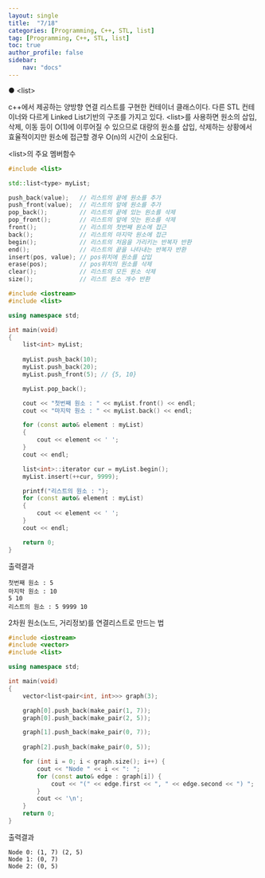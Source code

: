 ```yaml
---
layout: single
title:  "7/18"
categories: [Programming, C++, STL, list]
tag: [Programming, C++, STL, list]
toc: true
author_profile: false
sidebar:
    nav: "docs"
---
```


● \<list>

c++에서 제공하는 양방향 연결 리스트를 구현한 컨테이너 클래스이다. 다른 STL 컨테이너와 다르게 Linked List기반의 구조를 가지고 있다. \<list>를 사용하면 원소의 삽입, 삭제, 이동 등이 O(1)에 이루어질 수 있으므로 대량의 원소를 삽입, 삭제하는 상황에서 효율적이지만 원소에 접근할 경우 O(n)의 시간이 소요된다.



\<list>의 주요 멤버함수

```c++
#include <list>

std::list<type> myList;

push_back(value); 	// 리스트의 끝에 원소를 추가
push_front(value);  // 리스트의 앞에 원소를 추가
pop_back();			// 리스트의 끝에 있는 원소를 삭제
pop_front();		// 리스트의 앞에 잇는 원소를 삭제
front();			// 리스트의 첫번째 원소에 접근
back();				// 리스트의 마지막 원소에 접근
begin();			// 리스트의 처음을 가리키는 반복자 반환
end();				// 리스트의 끝을 나타내는 반복자 반환
insert(pos, value); // pos위치에 원소를 삽입
erase(pos);			// pos위치의 원소를 삭제
clear();			// 리스트의 모든 원소 삭제
size();				// 리스트 원소 개수 반환
```



```c++
#include <iostream>
#include <list>

using namespace std;

int main(void)
{
    list<int> myList;
    
    myList.push_back(10);
    myList.push_back(20);
    myList.push_front(5); // {5, 10}

    myList.pop_back();

    cout << "첫번째 원소 : " << myList.front() << endl;
    cout << "마지막 원소 : " << myList.back() << endl;

    for (const auto& element : myList)
    {
        cout << element << ' ';
    }
    cout << endl;

    list<int>::iterator cur = myList.begin();
    myList.insert(++cur, 9999);

    printf("리스트의 원소 : ");
    for (const auto& element : myList)
    {
        cout << element << ' ';
    }
    cout << endl;

    return 0;
}
```

출력결과 

```
첫번째 원소 : 5
마지막 원소 : 10
5 10
리스트의 원소 : 5 9999 10
```



2차원 원소(노드, 거리정보)를 연결리스트로 만드는 법

```c++
#include <iostream>
#include <vector>
#include <list>

using namespace std;

int main(void)
{
	vector<list<pair<int, int>>> graph(3);

	graph[0].push_back(make_pair(1, 7));
	graph[0].push_back(make_pair(2, 5));

	graph[1].push_back(make_pair(0, 7));
	
	graph[2].push_back(make_pair(0, 5));

	for (int i = 0; i < graph.size(); i++) {
		cout << "Node " << i << ": ";
		for (const auto& edge : graph[i]) {
			cout << "(" << edge.first << ", " << edge.second << ") ";
		}
		cout << '\n';
	}
	return 0;
}
```

출력결과

```
Node 0: (1, 7) (2, 5)
Node 1: (0, 7)
Node 2: (0, 5)
```

